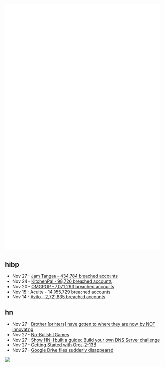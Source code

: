 ![Metrics](https://raw.githubusercontent.com/phixion/phixion/master/metrics.svg)

## hibp

<!--
for https://github.com/phixion/phixion/blob/main/.github/workflows/feeds.yml
-->
<!--START_SECTION:haveibeenpwnd-->
- Nov 27 - [Jam Tangan - 434,784 breached accounts](https://haveibeenpwned.com/PwnedWebsites#JamTangan)
- Nov 24 - [KitchenPal - 98,726 breached accounts](https://haveibeenpwned.com/PwnedWebsites#KitchenPal)
- Nov 20 - [OMGPOP - 7,071,293 breached accounts](https://haveibeenpwned.com/PwnedWebsites#OMGPOP)
- Nov 15 - [Acuity - 14,055,729 breached accounts](https://haveibeenpwned.com/PwnedWebsites#Acuity)
- Nov 14 - [Avito - 2,721,835 breached accounts](https://haveibeenpwned.com/PwnedWebsites#Avito)
<!--END_SECTION:haveibeenpwnd-->

## hn

<!--
for https://github.com/phixion/phixion/blob/main/.github/workflows/feeds.yml
-->
<!--START_SECTION:hn-->
- Nov 27 - [Brother [printers] have gotten to where they are now, by NOT innovating](https://retro.social/@ifixcoinops/111480744130939877)
- Nov 27 - [No-Bullshit Games](https://nobsgames.stavros.io/)
- Nov 27 - [Show HN: I built a guided Build your own DNS Server challenge](https://app.codecrafters.io/courses/dns-server/overview)
- Nov 27 - [Getting Started with Orca-2-13B](https://www.secondstate.io/articles/orca-2-13b/)
- Nov 27 - [Google Drive files suddenly disappeared](https://support.google.com/drive/thread/245055606/google-drive-files-suddenly-disappeared-the-drive-literally-went-back-to-condition-in-may-2023?hl=en)
<!--END_SECTION:hn-->

<!--
for https://yhype.me
-->
![](https://hit.yhype.me/github/profile?user_id=13013670)
